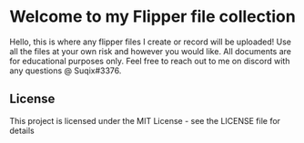 # Welcome to my Flipper file collection

Hello, this is where any flipper files I create or record will be uploaded! Use all the files at your own risk and however you would like. All documents are for educational purposes only. Feel free to reach out to me on discord with any questions @ Suqix#3376.

## License

This project is licensed under the MIT License - see the LICENSE file for details
